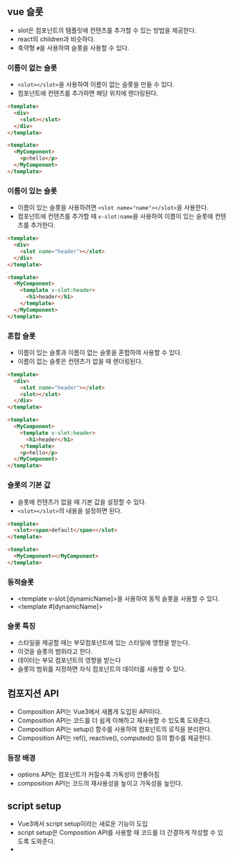 ## vue 슬롯

- slot은 컴포넌트의 템플릿에 컨텐츠를 추가할 수 있는 방법을 제공한다.
- react의 children과 비슷하다.
- 축약형 `#`을 사용하여 슬롯을 사용할 수 있다.

### 이름이 없는 슬롯

- `<slot></slot>`을 사용하여 이름이 없는 슬롯을 만들 수 있다.
- 컴포넌트에 컨텐츠를 추가하면 해당 위치에 렌더링된다.

```html
<template>
  <div>
    <slot></slot>
  </div>
</template>
```

```html
<template>
  <MyComponent>
    <p>hello</p>
  </MyComponent>
</template>
```

### 이름이 있는 슬롯

- 이름이 있는 슬롯을 사용하려면 `<slot name="name"></slot>`을 사용한다.
- 컴포넌트에 컨텐츠를 추가할 때 `v-slot:name`을 사용하여 이름이 있는 슬롯에 컨텐츠를 추가한다.

```html
<template>
  <div>
    <slot name="header"></slot>
  </div>
</template>
```

```html
<template>
  <MyComponent>
    <template v-slot:header>
      <h1>header</h1>
    </template>
  </MyComponent>
</template>
```

### 혼합 슬롯

- 이름이 있는 슬롯과 이름이 없는 슬롯을 혼합하여 사용할 수 있다.
- 이름이 없는 슬롯은 컨텐츠가 없을 때 렌더링된다.

```html
<template>
  <div>
    <slot name="header"></slot>
    <slot></slot>
  </div>
</template>
```

```html
<template>
  <MyComponent>
    <template v-slot:header>
      <h1>header</h1>
    </template>
    <p>hello</p>
  </MyComponent>
</template>
```

### 슬롯의 기본 값

- 슬롯에 컨텐츠가 없을 때 기본 값을 설정할 수 있다.
- `<slot></slot>`의 내용을 설정하면 된다.

```html
<template>
  <slot><span>default</span></slot>
</template>
```

```html
<template>
  <MyComponent></MyComponent>
</template>
```

### 동적슬롯

- <template v-slot:[dynamicName]></template>을 사용하여 동적 슬롯을 사용할 수 있다.
- <template #[dynamicName]></template>

### 슬롯 특징

- 스타일을 제공할 때는 부모컴포넌트에 있는 스타일에 영향을 받는다.
- 이것을 슬롯의 범위라고 한다.
- 데이터는 부모 컴포넌트의 영향을 받는다
- 슬롯의 범위를 지정하면 자식 컴포넌트의 데이터를 사용할 수 있다.

## 컴포지션 API

- Composition API는 Vue3에서 새롭게 도입된 API이다.
- Composition API는 코드를 더 쉽게 이해하고 재사용할 수 있도록 도와준다.
- Composition API는 setup() 함수를 사용하여 컴포넌트의 로직을 분리한다.
- Composition API는 ref(), reactive(), computed() 등의 함수를 제공한다.

### 등장 배경

- options API는 컴포넌트가 커질수록 가독성이 안좋아짐
- composition API는 코드의 재사용성을 높이고 가독성을 높인다.

## script setup

- Vue3에서 script setup이라는 새로운 기능이 도입
- script setup은 Composition API를 사용할 때 코드를 더 간결하게 작성할 수 있도록 도와준다.
- <script setup>을 사용하면 setup() 함수를 사용하지 않고도 컴포넌트의 로직을 작성할 수 있다.
- <script setup>안에 코드를 작성하면 자동으로 setup() 함수로 변환된다.
- 루트태그에서만 import {ref, computed} from 'vue' 해주면 된다.

## 컴포지션 API ++

- ref() : 기본값을 가진 반응형 데이터로 정의할 때
- reactive() : 참조자료형(객체, 배열)을 반응형 데이터로 정의할 때
- ref로 접근하려면 state.value.name 이런식으로 접근해야한다.
- reactive로 접근하려면 state.name 이런식으로 접근해야한다.
- computed() : 연산된 값을 반환할 때

### watch

- watch() : 데이터의 변화를 감지하여 처리할 때
- watch(감시 대상, 콜백 함수, 옵션) 형태로 사용

```javascript
watch(count, (cur, prev) => {
  console.log(cur, prev);
});

watch(
  state,
  () => {
    console.log(state.name);
  },
  { deep: true }
);
```

- deep true를 주면 배열이나 객체의 내부 값이 변경되어도 감지한다.
- once: true를 주면 한번만 실행된다. 콜백이 한 번만 실행된다.

### watchEffect

- watchEffect() : 데이터의 변화를 감지하여 처리할 때
- watchEffect(콜백 함수) 형태로 사용
- immediate: true + deep: true => 처음에 한번 실행하고 그 이후에는 변화가 있을 때만 실행한다.
- flush
  - pre: 기본값, 비동기로 실행된다.
  - post: 동기로 실행된다.

### watchPostEffect

- watchPostEffect() : 데이터의 변화를 감지하여 처리할 때
- immediate: true + deep: true + flush: post => 3개 옵션이 모두 적용된 상태
- watchEffect와 watch의 기능을 합친 것이다.

## auto import

- npm install unplugin-auto-import
- vite.config.js에 추가

  - import AutoImport from 'unplugin-auto-import/vite'
  - plugins: AutoImport({imports: ['vue']})

  # 컴포지션 API 라이프사이클 훅

## 1. 라이프사이클 훅의 개념

- 컴포넌트의 생애주기 동안 특정 시점에서 실행되는 함수.
- Composition API에서는 `onXxx` 형식의 훅으로 사용.
- 주요 시점: 생성, DOM 마운트, 데이터 변경, 컴포넌트 소멸 등.

## 2. 주요 라이프사이클 훅

- **`onBeforeMount`**: 컴포넌트가 DOM에 추가되기 직전에 실행. 초기화 작업에 사용.
- **`onMounted`**: 컴포넌트가 DOM에 추가된 후 실행. DOM 접근이나 초기 API 호출에 적합.
- **`onBeforeUpdate`**: 데이터 변경 후 DOM 업데이트 직전에 실행. 변경 전 작업 수행.
- **`onUpdated`**: 데이터와 DOM이 변경된 후 실행. DOM 조작 후 작업에 사용.
- **`onBeforeUnmount`**: 컴포넌트가 DOM에서 제거되기 직전에 실행. 이벤트 리스너 제거나 리소스 정리에 유용.
- **`onUnmounted`**: 컴포넌트가 DOM에서 완전히 제거된 후 실행. 정리 작업을 완료.

## 3. 라이프사이클 훅의 특징

- Composition API의 훅은 **직관적**이고 **유연성**이 높음.
- 특정 상태나 동작을 관리할 때 코드의 가독성을 높이는 데 도움.
- `onMounted`와 같은 초기화 관련 훅은 **API 호출, DOM 조작** 등 중요한 작업에 자주 사용.

# `provide`와 `inject`

## 1. 개념

- Vue의 `provide`와 `inject`는 **부모-자식 관계**에서 데이터를 전달하기 위한 메커니즘.
- **`provide`**: 부모 컴포넌트가 데이터를 제공.
- **`inject`**: 자식 컴포넌트가 제공된 데이터를 주입받아 사용.
- 복잡한 컴포넌트 계층에서 데이터를 간단하게 전달하는 데 유용.

## 2. 주요 특징

- `provide`에서 제공한 데이터는 **반응성을 유지**.
- 상하위 관계에서만 동작하며, 글로벌 상태와는 별개.
- 주입된 값은 기본적으로 **읽기 전용**이지만, 참조형 데이터(`ref`, `reactive`)는 수정 가능.

## 3. 활용 사례

- **상위-하위 컴포넌트 간 데이터 공유**:
  - 깊은 계층 구조에서 props를 여러 단계 전달하지 않아도 됨.
- **상태 관리 대체**:
  - Vuex나 Pinia를 사용할 필요가 없는 간단한 경우 대체로 사용 가능.

## 4. 고급 사용법

1. **반응형 데이터 전달**:
   - 부모에서 `ref`나 `reactive`로 데이터를 제공하면, 자식에서도 반응형으로 동작.
2. **기본값 설정**:
   - 자식에서 `inject` 사용 시 기본값을 지정하여 주입 실패 시 대비 가능.
3. **함수 전달**:
   - 부모에서 함수를 제공하여 자식에서 호출 가능. 콜백 패턴을 간단히 구현.

## 5. 한계와 주의사항

- **명시적이지 않음**:
  - 데이터 흐름이 props와 다르게 명시적이지 않아 코드 추적이 어려울 수 있음.
- **재사용성 제한**:
  - 특정 부모-자식 관계에 강하게 의존.
- **대체 방법**:
  - Vuex, Pinia 등 상태 관리 라이브러리를 통해 글로벌 상태를 관리하는 것이 권장될 수 있음.

---
